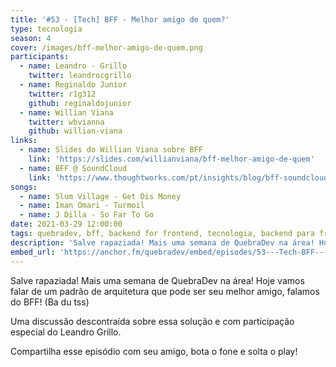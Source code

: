 ```yaml
---
title: '#53 - [Tech] BFF - Melhor amigo de quem?'
type: tecnologia
season: 4
cover: /images/bff-melhor-amigo-de-quem.png
participants:
  - name: Leandro - Grillo
    twitter: leandrocgrillo
  - name: Reginaldo Junior
    twitter: r1g312
    github: reginaldojunior
  - name: Willian Viana
    twitter: wbvianna
    github: willian-viana
links:
  - name: Slides do Willian Viana sobre BFF
    link: 'https://slides.com/willianviana/bff-melhor-amigo-de-quem'
  - name: BFF @ SoundCloud
    link: 'https://www.thoughtworks.com/pt/insights/blog/bff-soundcloud'
songs:
  - name: Slum Village - Get Dis Money
  - name: Iman Omari - Turmoil
  - name: J Dilla - So Far To Go
date: 2021-03-29 12:00:00
tags: quebradev, bff, backend for frontend, tecnologia, backend para frontend
description: 'Salve rapaziada! Mais uma semana de QuebraDev na área! Hoje vamos falar de um padrão de arquitetura que pode ser seu melhor amigo, falamos do BFF! (Ba du tss)'
embed_url: 'https://anchor.fm/quebradev/embed/episodes/53---Tech-BFF---Melhor-amigo-de-quem-etng6c'
---
```


Salve rapaziada! Mais uma semana de QuebraDev na área! Hoje vamos falar de um padrão de arquitetura que pode ser seu melhor amigo, falamos do BFF! (Ba du tss)

Uma discussão descontraída sobre essa solução e com participação especial do Leandro Grillo.

Compartilha esse episódio com seu amigo, bota o fone e solta o play!
